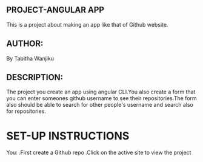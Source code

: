 ## PROJECT-ANGULAR APP
 This is a project about making an app like that of Github website.
## AUTHOR:
By Tabitha Wanjiku
## DESCRIPTION:
The project you create an app using angular CLI.You also create a form that you can enter someones github username to see their repositories.The form also should be able to search for other people's username and search also for repositories.
# SET-UP INSTRUCTIONS
You:
.First create a Github repo
.Click on the active site to view the project